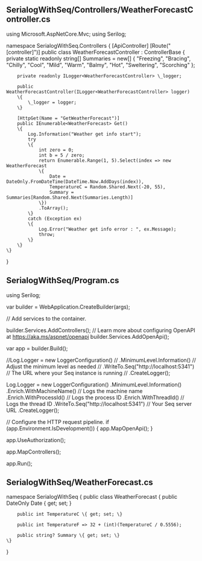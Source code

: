 ## SerialogWithSeq/Controllers/WeatherForecastController.cs
using Microsoft.AspNetCore.Mvc;
using Serilog;

namespace SerialogWithSeq.Controllers
\{
    [ApiController]
    [Route("[controller]")]
    public class WeatherForecastController : ControllerBase
    \{
        private static readonly string[] Summaries = new[]
        \{
            "Freezing", "Bracing", "Chilly", "Cool", "Mild", "Warm", "Balmy", "Hot", "Sweltering", "Scorching"
        \};

        private readonly ILogger<WeatherForecastController> \_logger;

        public WeatherForecastController(ILogger<WeatherForecastController> logger)
        \{
            \_logger = logger;
        \}

        [HttpGet(Name = "GetWeatherForecast")]
        public IEnumerable<WeatherForecast> Get()
        \{
            Log.Information("Weather get info start");
            try
            \{
                int zero = 0;
                int b = 5 / zero;
                return Enumerable.Range(1, 5).Select(index => new WeatherForecast
                \{
                    Date = DateOnly.FromDateTime(DateTime.Now.AddDays(index)),
                    TemperatureC = Random.Shared.Next(-20, 55),
                    Summary = Summaries[Random.Shared.Next(Summaries.Length)]
                \})
                .ToArray();
            \}
            catch (Exception ex)
            \{
                Log.Error("Weather get info error : ", ex.Message);
                throw;
            \}
        \}
    \}
\}


## SerialogWithSeq/Program.cs
using Serilog;

var builder = WebApplication.CreateBuilder(args);

// Add services to the container.

builder.Services.AddControllers();
// Learn more about configuring OpenAPI at https://aka.ms/aspnet/openapi
builder.Services.AddOpenApi();

var app = builder.Build();

//Log.Logger = new LoggerConfiguration()
//    .MinimumLevel.Information()  // Adjust the minimum level as needed
//    .WriteTo.Seq("http://localhost:5341") // The URL where your Seq instance is running
//    .CreateLogger();

Log.Logger = new LoggerConfiguration()
    .MinimumLevel.Information()
    .Enrich.WithMachineName()     // Logs the machine name
    .Enrich.WithProcessId()       // Logs the process ID
    .Enrich.WithThreadId()        // Logs the thread ID
    .WriteTo.Seq("http://localhost:5341") // Your Seq server URL
    .CreateLogger();

// Configure the HTTP request pipeline.
if (app.Environment.IsDevelopment())
\{
    app.MapOpenApi();
\}

app.UseAuthorization();

app.MapControllers();

app.Run();


## SerialogWithSeq/WeatherForecast.cs
namespace SerialogWithSeq
\{
    public class WeatherForecast
    \{
        public DateOnly Date \{ get; set; \}

        public int TemperatureC \{ get; set; \}

        public int TemperatureF => 32 + (int)(TemperatureC / 0.5556);

        public string? Summary \{ get; set; \}
    \}
\}


